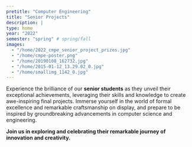 ```yaml
---
pretitle: "Computer Engineering"
title: "Senior Projects"
description: |
type: home
year: "2022"
semester: "spring" # spring/fall
images:
  - "/home/2022_cmpe_senior_project_prizes.jpg" 
  - "/home/cmpe-poster.png" 
  - "/home/20190108_162732.jpg" 
  - "/home/2015-01-12_13.29.02_0.jpg" 
  - "/home/smallimg_1142_0.jpg"
--- 
```


Experience the brilliance of our **senior students** as they unveil their exceptional achievements, leveraging their skills and knowledge to create awe-inspiring final projects. Immerse yourself in the world of formal excellence and remarkable craftsmanship on display, and prepare to be inspired by groundbreaking advancements in computer science and engineering. 

__Join us in exploring and celebrating their remarkable journey of innovation and creativity.__